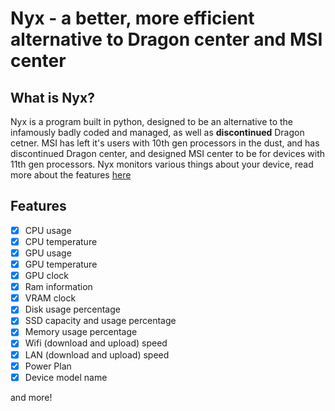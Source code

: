 # Nyx - a better, more efficient alternative to Dragon center and MSI center

## What is Nyx?
Nyx is a program built in python, designed to be an alternative to the infamously badly coded and managed, as well as **discontinued** Dragon cetner. MSI has left it's users with 10th gen processors in the dust, and has discontinued Dragon center, and designed MSI center to be for devices with 11th gen processors. Nyx monitors various things about your device, read more about the features [here](#features)

## Features
- [x] CPU usage
- [x] CPU temperature
- [x] GPU usage
- [x] GPU temperature
- [x] GPU clock
- [x] Ram information
- [x] VRAM clock
- [x] Disk usage percentage
- [x] SSD capacity and usage percentage
- [x] Memory usage percentage
- [x] Wifi (download and upload) speed
- [x] LAN (download and upload) speed
- [x] Power Plan
- [x] Device model name

and more!
